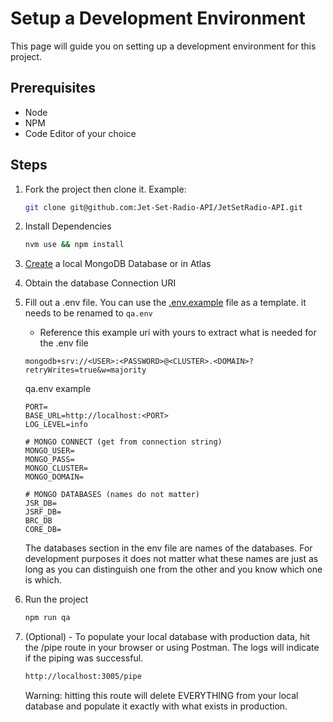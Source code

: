# Setup a Development Environment

This page will guide you on setting up a development environment for this project.

## Prerequisites
 - Node 
 - NPM
 - Code Editor of your choice

## Steps

1. Fork the project then clone it. Example:
    ```sh
    git clone git@github.com:Jet-Set-Radio-API/JetSetRadio-API.git
    ```

2. Install Dependencies
    ```sh
    nvm use && npm install
    ```
3. [Create](https://account.mongodb.com/account/login) a local MongoDB Database or in Atlas 

4. Obtain the database Connection URI

5. Fill out a .env file. You can use the [.env.example](./../../.env.example) file as a template. it needs to be renamed to ```qa.env```
    - Reference this example uri with yours to extract what is needed for the .env file
    ``` 
    mongodb+srv://<USER>:<PASSWORD>@<CLUSTER>.<DOMAIN>?retryWrites=true&w=majority
    ```

    qa.env example
    ```
    PORT=
    BASE_URL=http://localhost:<PORT>
    LOG_LEVEL=info

    # MONGO CONNECT (get from connection string)
    MONGO_USER=
    MONGO_PASS=
    MONGO_CLUSTER=
    MONGO_DOMAIN=

    # MONGO DATABASES (names do not matter)
    JSR_DB=
    JSRF_DB=
    BRC_DB
    CORE_DB=
    ```
    The databases section in the env file are names of the databases. For development purposes it does not matter what these names are just as long as you can distinguish one from the other and you know which one is which.

6. Run the project 
    ```sh
    npm run qa
    ```
7. (Optional) - To populate your local database with production data, hit the /pipe route in your browser or using Postman. The logs will indicate if the piping was successful.
    ```sh
    http://localhost:3005/pipe
    ```
    Warning: hitting this route will delete EVERYTHING from your local database and populate it exactly with what exists in production.
